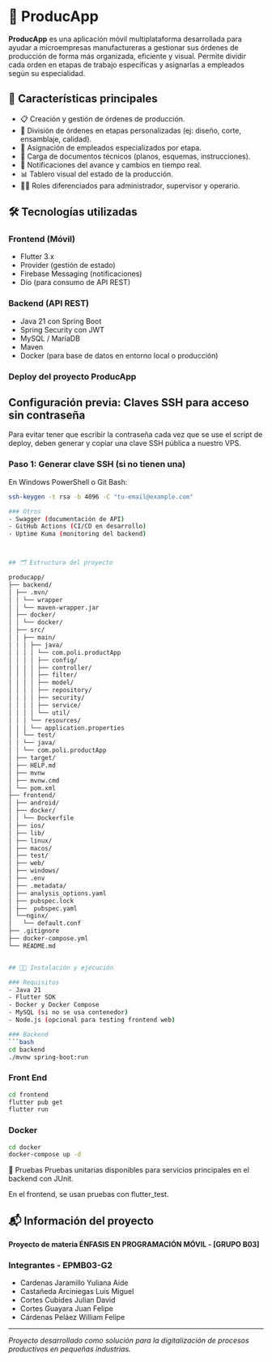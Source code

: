 # 📱 ProducApp

**ProducApp** es una aplicación móvil multiplataforma desarrollada para ayudar a microempresas manufactureras a gestionar sus órdenes de producción de forma más organizada, eficiente y visual. Permite dividir cada orden en etapas de trabajo específicas y asignarlas a empleados según su especialidad.

## 🚀 Características principales

- 📋 Creación y gestión de órdenes de producción.
- 🔄 División de órdenes en etapas personalizadas (ej: diseño, corte, ensamblaje, calidad).
- 👷 Asignación de empleados especializados por etapa.
- 📎 Carga de documentos técnicos (planos, esquemas, instrucciones).
- 📲 Notificaciones del avance y cambios en tiempo real.
- 📊 Tablero visual del estado de la producción.
- 🧑‍💼 Roles diferenciados para administrador, supervisor y operario.

## 🛠️ Tecnologías utilizadas

### Frontend (Móvil)
- Flutter 3.x
- Provider (gestión de estado)
- Firebase Messaging (notificaciones)
- Dio (para consumo de API REST)

### Backend (API REST)
- Java 21 con Spring Boot
- Spring Security con JWT
- MySQL / MariaDB
- Maven
- Docker (para base de datos en entorno local o producción)

### Deploy del proyecto ProducApp

## Configuración previa: Claves SSH para acceso sin contraseña

Para evitar tener que escribir la contraseña cada vez que se use el script de deploy, deben generar y copiar una clave SSH pública a nuestro VPS.

### Paso 1: Generar clave SSH (si no tienen una)

En Windows PowerShell o Git Bash:

```bash
ssh-keygen -t rsa -b 4096 -C "tu-email@example.com"

### Otros
- Swagger (documentación de API)
- GitHub Actions (CI/CD en desarrollo)
- Uptime Kuma (monitoring del backend)



## 🗂️ Estructura del proyecto

producapp/
├── backend/
│ ├── .mvn/
│ │ └── wrapper
│ │ └── maven-wrapper.jar
│ ├── docker/
│ │ └── docker/
│ ├── src/
│ │ ├── main/
│ │ │ ├── java/
│ │ │ │ └── com.poli.productApp
│ │ │ │ ├── config/
│ │ │ │ ├── controller/
│ │ │ │ ├── filter/
│ │ │ │ ├── model/
│ │ │ │ ├── repository/
│ │ │ │ ├── security/
│ │ │ │ ├── service/
│ │ │ │ └── util/
│ │ │ └── resources/
│ │ │ └── application.properties
│ │ └── test/
│ │ └── java/
│ │ └── com.poli.productApp
│ ├── target/
│ ├── HELP.md
│ ├── mvnw
│ ├── mvnw.cmd
│ └── pom.xml
├── frontend/
│ ├── android/
│ ├── docker/
│ │ └── Dockerfile
│ ├── ios/
│ ├── lib/
│ ├── linux/
│ ├── macos/
│ ├── test/
│ ├── web/
│ ├── windows/
│ ├── .env
│ ├── .metadata/
│ ├── analysis_options.yaml
│ ├── pubspec.lock
│ ├──  pubspec.yaml
│ └──nginx/
│   └── default.conf
├── .gitignore
├── docker-compose.yml
└── README.md


## 🧑‍💻 Instalación y ejecución

### Requisitos
- Java 21
- Flutter SDK
- Docker y Docker Compose
- MySQL (si no se usa contenedor)
- Node.js (opcional para testing frontend web)

### Backend
```bash
cd backend
./mvnw spring-boot:run
```

### Front End
```bash
cd frontend
flutter pub get
flutter run
```

### Docker
```bash
cd docker
docker-compose up -d
```

🧪 Pruebas
Pruebas unitarias disponibles para servicios principales en el backend con JUnit.

En el frontend, se usan pruebas con flutter_test.

## 📬 Información del proyecto

**Proyecto de materia ÉNFASIS EN PROGRAMACIÓN MÓVIL - [GRUPO B03]**

### Integrantes - EPMB03-G2
- Cardenas Jaramillo Yuliana Aide
- Castañeda Arciniegas Luis Miguel
- Cortes Cubides Julian David
- Cortes Guayara Juan Felipe
- Cárdenas Peláez William Felipe

---

*Proyecto desarrollado como solución para la digitalización de procesos productivos en pequeñas industrias.*


